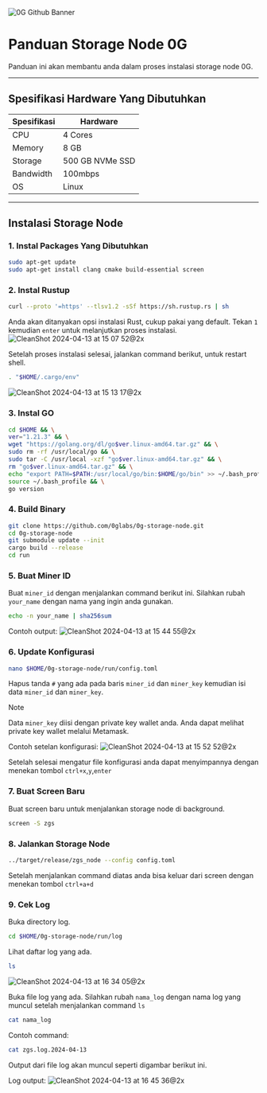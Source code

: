 ![0G Github Banner](https://github.com/BlockchainsHub/Testnet/assets/77204008/34a32724-b411-41e4-8696-e390dfa01cab)

# Panduan Storage Node 0G
Panduan ini akan membantu anda dalam proses instalasi storage node 0G.

-----------------------------------------------------------------

## Spesifikasi Hardware Yang Dibutuhkan
| Spesifikasi | Hardware |
|-|-
| CPU | 4 Cores |
| Memory | 8 GB |
| Storage | 500 GB NVMe SSD |
| Bandwidth | 100mbps |
| OS | Linux |

-----------------------------------------------------------------

## Instalasi Storage Node
### 1. Instal Packages Yang Dibutuhkan
```bash
sudo apt-get update
sudo apt-get install clang cmake build-essential screen
```

### 2. Instal Rustup
```bash
curl --proto '=https' --tlsv1.2 -sSf https://sh.rustup.rs | sh
```

Anda akan ditanyakan opsi instalasi Rust, cukup pakai yang default. Tekan `1` kemudian `enter` untuk melanjutkan proses instalasi.
![CleanShot 2024-04-13 at 15 07 52@2x](https://github.com/BlockchainsHub/Testnet/assets/77204008/bcb81284-8235-4cf2-a4f1-50821044cc21)

Setelah proses instalasi selesai, jalankan command berikut, untuk restart shell.
```bash
. "$HOME/.cargo/env"
```
![CleanShot 2024-04-13 at 15 13 17@2x](https://github.com/BlockchainsHub/Testnet/assets/77204008/f8f94656-0f1f-4d27-b347-3842b2b77a6f)

### 3. Instal GO
```bash
cd $HOME && \
ver="1.21.3" && \
wget "https://golang.org/dl/go$ver.linux-amd64.tar.gz" && \
sudo rm -rf /usr/local/go && \
sudo tar -C /usr/local -xzf "go$ver.linux-amd64.tar.gz" && \
rm "go$ver.linux-amd64.tar.gz" && \
echo "export PATH=$PATH:/usr/local/go/bin:$HOME/go/bin" >> ~/.bash_profile && \
source ~/.bash_profile && \
go version
```

### 4. Build Binary
```bash
git clone https://github.com/0glabs/0g-storage-node.git
cd 0g-storage-node
git submodule update --init
cargo build --release
cd run
```

### 5. Buat Miner ID
Buat `miner_id` dengan menjalankan command berikut ini. Silahkan rubah `your_name` dengan nama yang ingin anda gunakan.
```bash
echo -n your_name | sha256sum
```
Contoh output:
![CleanShot 2024-04-13 at 15 44 55@2x](https://github.com/BlockchainsHub/Testnet/assets/77204008/520bd6ff-5f62-4684-8d6e-d8f9bb9281a5)

### 6. Update Konfigurasi
```bash
nano $HOME/0g-storage-node/run/config.toml
```

Hapus tanda `#` yang ada pada baris `miner_id` dan `miner_key` kemudian isi data `miner_id` dan `miner_key`.

> [!NOTE]
> Data `miner_key` diisi dengan private key wallet anda. Anda dapat melihat private key wallet melalui Metamask.

Contoh setelan konfigurasi:
![CleanShot 2024-04-13 at 15 52 52@2x](https://github.com/BlockchainsHub/Testnet/assets/77204008/55272fec-d9e4-4151-a6cd-be619cc53023)

Setelah selesai mengatur file konfigurasi anda dapat menyimpannya dengan menekan tombol `ctrl+x`,`y`,`enter`

### 7. Buat Screen Baru
Buat screen baru untuk menjalankan storage node di background.
```bash
screen -S zgs
```

### 8. Jalankan Storage Node
```bash
../target/release/zgs_node --config config.toml
```

Setelah menjalankan command diatas anda bisa keluar dari screen dengan menekan tombol `ctrl+a+d`

### 9. Cek Log
Buka directory log.
```bash
cd $HOME/0g-storage-node/run/log
```

Lihat daftar log yang ada.
```bash
ls
```
![CleanShot 2024-04-13 at 16 34 05@2x](https://github.com/BlockchainsHub/Testnet/assets/77204008/6123290a-0ea9-4cc3-907c-3aaac9990961)

Buka file log yang ada. Silahkan rubah `nama_log` dengan nama log yang muncul setelah menjalankan command `ls`
```bash
cat nama_log
```

Contoh command:
```bash
cat zgs.log.2024-04-13
```

Output dari file log akan muncul seperti digambar berikut ini.

Log output:
![CleanShot 2024-04-13 at 16 45 36@2x](https://github.com/BlockchainsHub/Testnet/assets/77204008/70870e65-2add-46fb-b24b-2865f168db09)
